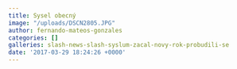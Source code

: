 ```yaml
---
title: Sysel obecný
image: "/uploads/DSCN2805.JPG"
author: fernando-mateos-gonzales
categories: []
galleries: slash-news-slash-syslum-zacal-novy-rok-probudili-se
date: '2017-03-29 18:24:26 +0000'
---
```

